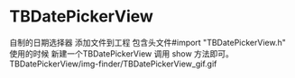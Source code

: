 # TBDatePickerView
自制的日期选择器
添加文件到工程 包含头文件#import "TBDatePickerView.h"   使用的时候 新建一个TBDatePickerView 调用 show 方法即可。
TBDatePickerView/img-finder/TBDatePickerView_gif.gif
